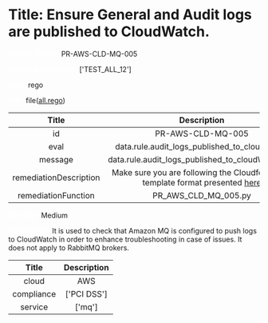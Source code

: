 



# Title: Ensure General and Audit logs are published to CloudWatch.


***<font color="white">Master Test Id:</font>*** PR-AWS-CLD-MQ-005

***<font color="white">Master Snapshot Id:</font>*** ['TEST_ALL_12']

***<font color="white">type:</font>*** rego

***<font color="white">rule:</font>*** file([all.rego])  
  
  
  
  

|Title|Description|
| :---: | :---: |
|id|PR-AWS-CLD-MQ-005|
|eval|data.rule.audit_logs_published_to_cloudWatch|
|message|data.rule.audit_logs_published_to_cloudWatch_err|
|remediationDescription|Make sure you are following the Cloudformation template format presented <a href='https://boto3.amazonaws.com/v1/documentation/api/latest/reference/services/mq.html#MQ.Client.describe_broker' target='_blank'>here</a>|
|remediationFunction|PR_AWS_CLD_MQ_005.py|


***<font color="white">Severity:</font>*** Medium

***<font color="white">Description:</font>*** It is used to check that Amazon MQ is configured to push logs to CloudWatch in order to enhance troubleshooting in case of issues. It does not apply to RabbitMQ brokers.  
  
  

|Title|Description|
| :---: | :---: |
|cloud|AWS|
|compliance|['PCI DSS']|
|service|['mq']|



[all.rego]: https://github.com/prancer-io/prancer-compliance-test/tree/master/aws/cloud/all.rego
